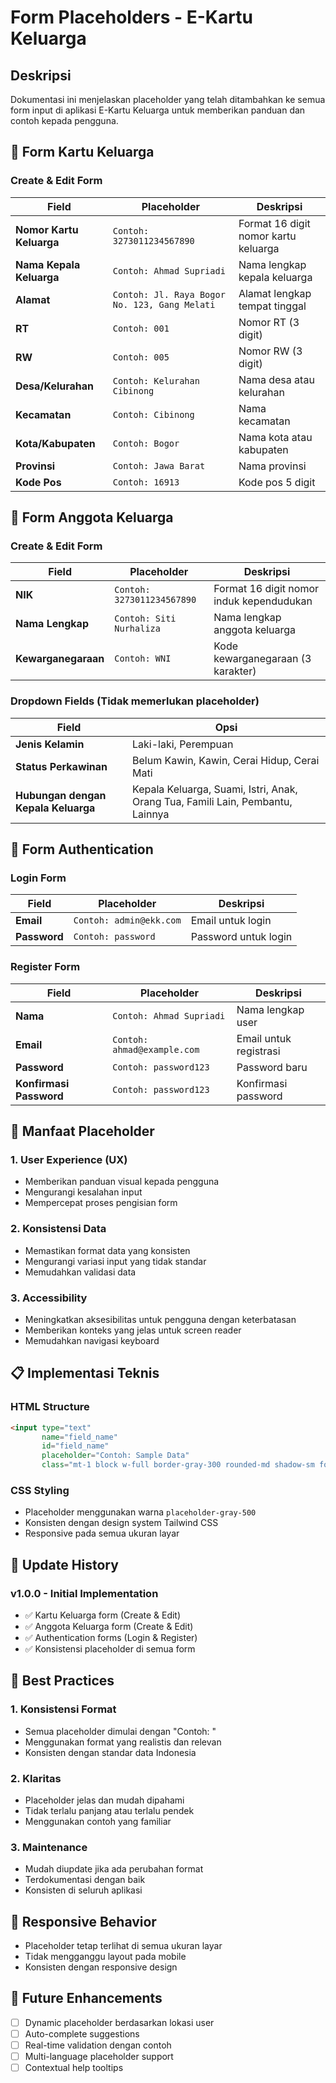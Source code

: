 # Form Placeholders - E-Kartu Keluarga

## Deskripsi

Dokumentasi ini menjelaskan placeholder yang telah ditambahkan ke semua form input di aplikasi E-Kartu Keluarga untuk memberikan panduan dan contoh kepada pengguna.

## 📝 Form Kartu Keluarga

### Create & Edit Form

| Field | Placeholder | Deskripsi |
|-------|-------------|-----------|
| **Nomor Kartu Keluarga** | `Contoh: 3273011234567890` | Format 16 digit nomor kartu keluarga |
| **Nama Kepala Keluarga** | `Contoh: Ahmad Supriadi` | Nama lengkap kepala keluarga |
| **Alamat** | `Contoh: Jl. Raya Bogor No. 123, Gang Melati` | Alamat lengkap tempat tinggal |
| **RT** | `Contoh: 001` | Nomor RT (3 digit) |
| **RW** | `Contoh: 005` | Nomor RW (3 digit) |
| **Desa/Kelurahan** | `Contoh: Kelurahan Cibinong` | Nama desa atau kelurahan |
| **Kecamatan** | `Contoh: Cibinong` | Nama kecamatan |
| **Kota/Kabupaten** | `Contoh: Bogor` | Nama kota atau kabupaten |
| **Provinsi** | `Contoh: Jawa Barat` | Nama provinsi |
| **Kode Pos** | `Contoh: 16913` | Kode pos 5 digit |

## 👥 Form Anggota Keluarga

### Create & Edit Form

| Field | Placeholder | Deskripsi |
|-------|-------------|-----------|
| **NIK** | `Contoh: 3273011234567890` | Format 16 digit nomor induk kependudukan |
| **Nama Lengkap** | `Contoh: Siti Nurhaliza` | Nama lengkap anggota keluarga |
| **Kewarganegaraan** | `Contoh: WNI` | Kode kewarganegaraan (3 karakter) |

### Dropdown Fields (Tidak memerlukan placeholder)

| Field | Opsi |
|-------|------|
| **Jenis Kelamin** | Laki-laki, Perempuan |
| **Status Perkawinan** | Belum Kawin, Kawin, Cerai Hidup, Cerai Mati |
| **Hubungan dengan Kepala Keluarga** | Kepala Keluarga, Suami, Istri, Anak, Orang Tua, Famili Lain, Pembantu, Lainnya |

## 🔐 Form Authentication

### Login Form

| Field | Placeholder | Deskripsi |
|-------|-------------|-----------|
| **Email** | `Contoh: admin@ekk.com` | Email untuk login |
| **Password** | `Contoh: password` | Password untuk login |

### Register Form

| Field | Placeholder | Deskripsi |
|-------|-------------|-----------|
| **Nama** | `Contoh: Ahmad Supriadi` | Nama lengkap user |
| **Email** | `Contoh: ahmad@example.com` | Email untuk registrasi |
| **Password** | `Contoh: password123` | Password baru |
| **Konfirmasi Password** | `Contoh: password123` | Konfirmasi password |

## 🎯 Manfaat Placeholder

### 1. **User Experience (UX)**
- Memberikan panduan visual kepada pengguna
- Mengurangi kesalahan input
- Mempercepat proses pengisian form

### 2. **Konsistensi Data**
- Memastikan format data yang konsisten
- Mengurangi variasi input yang tidak standar
- Memudahkan validasi data

### 3. **Accessibility**
- Meningkatkan aksesibilitas untuk pengguna dengan keterbatasan
- Memberikan konteks yang jelas untuk screen reader
- Memudahkan navigasi keyboard

## 📋 Implementasi Teknis

### HTML Structure
```html
<input type="text" 
       name="field_name" 
       id="field_name" 
       placeholder="Contoh: Sample Data"
       class="mt-1 block w-full border-gray-300 rounded-md shadow-sm focus:ring-indigo-500 focus:border-indigo-500 sm:text-sm">
```

### CSS Styling
- Placeholder menggunakan warna `placeholder-gray-500`
- Konsisten dengan design system Tailwind CSS
- Responsive pada semua ukuran layar

## 🔄 Update History

### v1.0.0 - Initial Implementation
- ✅ Kartu Keluarga form (Create & Edit)
- ✅ Anggota Keluarga form (Create & Edit)
- ✅ Authentication forms (Login & Register)
- ✅ Konsistensi placeholder di semua form

## 🚀 Best Practices

### 1. **Konsistensi Format**
- Semua placeholder dimulai dengan "Contoh: "
- Menggunakan format yang realistis dan relevan
- Konsisten dengan standar data Indonesia

### 2. **Klaritas**
- Placeholder jelas dan mudah dipahami
- Tidak terlalu panjang atau terlalu pendek
- Menggunakan contoh yang familiar

### 3. **Maintenance**
- Mudah diupdate jika ada perubahan format
- Terdokumentasi dengan baik
- Konsisten di seluruh aplikasi

## 📱 Responsive Behavior

- Placeholder tetap terlihat di semua ukuran layar
- Tidak mengganggu layout pada mobile
- Konsisten dengan responsive design

## 🔮 Future Enhancements

- [ ] Dynamic placeholder berdasarkan lokasi user
- [ ] Auto-complete suggestions
- [ ] Real-time validation dengan contoh
- [ ] Multi-language placeholder support
- [ ] Contextual help tooltips 
